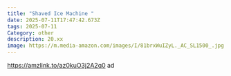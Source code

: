 ```yaml
---
title: "Shaved Ice Machine "
date: 2025-07-11T17:47:42.673Z
tags: 2025-07-11
Category: other
description: 20.xx
image: https://m.media-amazon.com/images/I/81brxWuIZyL._AC_SL1500_.jpg
---
```

https://amzlink.to/az0kuO3j2A2q0  ad